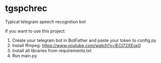 # tgspchrec
Typical telegram speech recognition bot

If you want to use this project:
1. Create your telegram bot in BotFather and paste your token to config.py
2. Install ffmpeg: https://www.youtube.com/watch?v=IECI72XEox0
3. Install all libraries from requirements.txt
4. Run main.py
